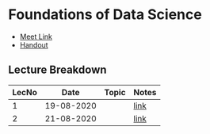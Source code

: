 # Foundations of Data Science

- [Meet Link](https://meet.google.com/eef-miga-dqq)
- [Handout]()

## Lecture Breakdown

| LecNo | Date       | Topic | Notes                       |
| ----- | ---------- | ----- | --------------------------- |
| 1     | 19-08-2020 |       | [link](Lec1Aug19/README.md) |
| 2     | 21-08-2020 |       | [link](Lec2Aug21/README.md) |
